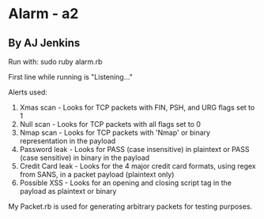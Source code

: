 Alarm - a2
==========
By AJ Jenkins
-------------

Run with: sudo ruby alarm.rb

First line while running is "Listening..."

Alerts used:
1. Xmas scan - Looks for TCP packets with FIN, PSH, and URG flags set to 1
2. Null scan - Looks for TCP packets with all flags set to 0
3. Nmap scan - Looks for TCP packets with 'Nmap' or binary representation in the
payload
4. Password leak - Looks for PASS (case insensitive) in plaintext or PASS (case
sensitive) in binary in the payload
5. Credit Card leak - Looks for the 4 major credit card formats, using regex
from SANS, in a packet payload (plaintext only)
6. Possible XSS - Looks for an opening and closing script tag in the payload as
plaintext or binary

My Packet.rb is used for generating arbitrary packets for testing purposes.
